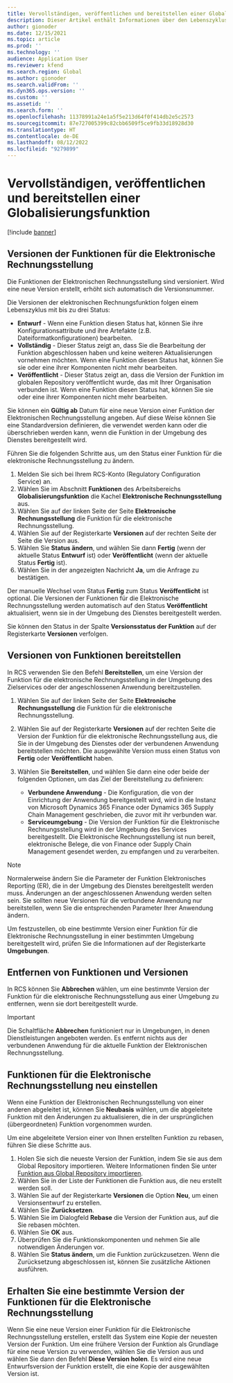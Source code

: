 ```yaml
---
title: Vervollständigen, veröffentlichen und bereitstellen einer Globalisierungsfunktion
description: Dieser Artikel enthält Informationen über den Lebenszyklus von Funktionen zur Globalisierung.
author: gionoder
ms.date: 12/15/2021
ms.topic: article
ms.prod: ''
ms.technology: ''
audience: Application User
ms.reviewer: kfend
ms.search.region: Global
ms.author: gionoder
ms.search.validFrom: ''
ms.dyn365.ops.version: ''
ms.custom: ''
ms.assetid: ''
ms.search.form: ''
ms.openlocfilehash: 11378991a24e1a5f5e213d64f0f414db2e5c2573
ms.sourcegitcommit: 87e727005399c82cbb6509f5ce9fb33d18928d30
ms.translationtype: HT
ms.contentlocale: de-DE
ms.lasthandoff: 08/12/2022
ms.locfileid: "9279899"
---
```

# <a name="complete-publish-and-deploy-a-globalization-feature"></a>Vervollständigen, veröffentlichen und bereitstellen einer Globalisierungsfunktion

[!include [banner](../includes/banner.md)]

## <a name="electronic-invoicing-feature-versions"></a>Versionen der Funktionen für die Elektronische Rechnungsstellung

Die Funktionen der Elektronischen Rechnungsstellung sind versioniert. Wird eine neue Version erstellt, erhöht sich automatisch die Versionsnummer.

Die Versionen der elektronischen Rechnungsfunktion folgen einem Lebenszyklus mit bis zu drei Status:

- **Entwurf** - Wenn eine Funktion diesen Status hat, können Sie ihre Konfigurationsattribute und ihre Artefakte (z.B. Dateiformatkonfigurationen) bearbeiten.
- **Vollständig** - Dieser Status zeigt an, dass Sie die Bearbeitung der Funktion abgeschlossen haben und keine weiteren Aktualisierungen vornehmen möchten. Wenn eine Funktion diesen Status hat, können Sie sie oder eine ihrer Komponenten nicht mehr bearbeiten.
- **Veröffentlicht** - Dieser Status zeigt an, dass die Version der Funktion im globalen Repository veröffentlicht wurde, das mit Ihrer Organisation verbunden ist. Wenn eine Funktion diesen Status hat, können Sie sie oder eine ihrer Komponenten nicht mehr bearbeiten.

Sie können ein **Gültig ab** Datum für eine neue Version einer Funktion der Elektronischen Rechnungsstellung angeben. Auf diese Weise können Sie eine Standardversion definieren, die verwendet werden kann oder die überschrieben werden kann, wenn die Funktion in der Umgebung des Dienstes bereitgestellt wird.

Führen Sie die folgenden Schritte aus, um den Status einer Funktion für die elektronische Rechnungsstellung zu ändern.

1. Melden Sie sich bei Ihrem RCS-Konto (Regulatory Configuration Service) an.
2. Wählen Sie im Abschnitt **Funktionen** des Arbeitsbereichs **Globalisierungsfunktion** die Kachel **Elektronische Rechnungsstellung** aus.
3. Wählen Sie auf der linken Seite der Seite **Elektronische Rechnungsstellung** die Funktion für die elektronische Rechnungsstellung.
4. Wählen Sie auf der Registerkarte **Versionen** auf der rechten Seite der Seite die Version aus.
5. Wählen Sie **Status ändern**, und wählen Sie dann **Fertig** (wenn der aktuelle Status **Entwurf** ist) oder **Veröffentlicht** (wenn der aktuelle Status **Fertig** ist).
6. Wählen Sie in der angezeigten Nachricht **Ja**, um die Anfrage zu bestätigen.

Der manuelle Wechsel vom Status **Fertig** zum Status **Veröffentlicht** ist optional. Die Versionen der Funktionen für die Elektronische Rechnungsstellung werden automatisch auf den Status **Veröffentlicht** aktualisiert, wenn sie in der Umgebung des Dienstes bereitgestellt werden.

Sie können den Status in der Spalte **Versionsstatus der Funktion** auf der Registerkarte **Versionen** verfolgen.

## <a name="deploy-feature-versions"></a>Versionen von Funktionen bereitstellen

In RCS verwenden Sie den Befehl **Bereitstellen**, um eine Version der Funktion für die elektronische Rechnungsstellung in der Umgebung des Zielservices oder der angeschlossenen Anwendung bereitzustellen.

1. Wählen Sie auf der linken Seite der Seite **Elektronische Rechnungsstellung** die Funktion für die elektronische Rechnungsstellung.
2. Wählen Sie auf der Registerkarte **Versionen** auf der rechten Seite die Version der Funktion für die elektronische Rechnungsstellung aus, die Sie in der Umgebung des Dienstes oder der verbundenen Anwendung bereitstellen möchten. Die ausgewählte Version muss einen Status von **Fertig** oder **Veröffentlicht** haben.
3. Wählen Sie **Bereitstellen**, und wählen Sie dann eine oder beide der folgenden Optionen, um das Ziel der Bereitstellung zu definieren:

    - **Verbundene Anwendung** - Die Konfiguration, die von der Einrichtung der Anwendung bereitgestellt wird, wird in die Instanz von Microsoft Dynamics 365 Finance oder Dynamics 365 Supply Chain Management geschrieben, die zuvor mit ihr verbunden war.
    - **Serviceumgebung** - Die Version der Funktion für die Elektronische Rechnungsstellung wird in der Umgebung des Services bereitgestellt. Die Elektronische Rechnungsstellung ist nun bereit, elektronische Belege, die von Finance oder Supply Chain Management gesendet werden, zu empfangen und zu verarbeiten.

> [!NOTE]
> Normalerweise ändern Sie die Parameter der Funktion Elektronisches Reporting (ER), die in der Umgebung des Dienstes bereitgestellt werden muss. Änderungen an der angeschlossenen Anwendung werden selten sein. Sie sollten neue Versionen für die verbundene Anwendung nur bereitstellen, wenn Sie die entsprechenden Parameter Ihrer Anwendung ändern.

Um festzustellen, ob eine bestimmte Version einer Funktion für die Elektronische Rechnungsstellung in einer bestimmten Umgebung bereitgestellt wird, prüfen Sie die Informationen auf der Registerkarte **Umgebungen**.

## <a name="remove-feature-versions"></a>Entfernen von Funktionen und Versionen

In RCS können Sie **Abbrechen** wählen, um eine bestimmte Version der Funktion für die elektronische Rechnungsstellung aus einer Umgebung zu entfernen, wenn sie dort bereitgestellt wurde.

> [!IMPORTANT]
> Die Schaltfläche **Abbrechen** funktioniert nur in Umgebungen, in denen Dienstleistungen angeboten werden. Es entfernt nichts aus der verbundenen Anwendung für die aktuelle Funktion der Elektronischen Rechnungsstellung.

## <a name="rebase-electronic-invoicing-features"></a>Funktionen für die Elektronische Rechnungsstellung neu einstellen

Wenn eine Funktion der Elektronischen Rechnungsstellung von einer anderen abgeleitet ist, können Sie **Neubasis** wählen, um die abgeleitete Funktion mit den Änderungen zu aktualisieren, die in der ursprünglichen (übergeordneten) Funktion vorgenommen wurden.

Um eine abgeleitete Version einer von Ihnen erstellten Funktion zu rebasen, führen Sie diese Schritte aus.

1. Holen Sie sich die neueste Version der Funktion, indem Sie sie aus dem Global Repository importieren. Weitere Informationen finden Sie unter [Funktion aus Global Repository importieren](e-invoicing-import-feature-global-repository.md).
2. Wählen Sie in der Liste der Funktionen die Funktion aus, die neu erstellt werden soll.
3. Wählen Sie auf der Registerkarte **Versionen** die Option **Neu**, um einen Versionsentwurf zu erstellen.
4. Wählen Sie **Zurücksetzen**.
5. Wählen Sie im Dialogfeld **Rebase** die Version der Funktion aus, auf die Sie rebasen möchten.
6. Wählen Sie **OK** aus.
7. Überprüfen Sie die Funktionskomponenten und nehmen Sie alle notwendigen Änderungen vor.
8. Wählen Sie **Status ändern**, um die Funktion zurückzusetzen. Wenn die Zurücksetzung abgeschlossen ist, können Sie zusätzliche Aktionen ausführen.

## <a name="get-a-specific-version-of-electronic-invoicing-features"></a>Erhalten Sie eine bestimmte Version der Funktionen für die Elektronische Rechnungsstellung

Wenn Sie eine neue Version einer Funktion für die Elektronische Rechnungsstellung erstellen, erstellt das System eine Kopie der neuesten Version der Funktion. Um eine frühere Version der Funktion als Grundlage für eine neue Version zu verwenden, wählen Sie die Version aus und wählen Sie dann den Befehl **Diese Version holen**. Es wird eine neue Entwurfsversion der Funktion erstellt, die eine Kopie der ausgewählten Version ist.
